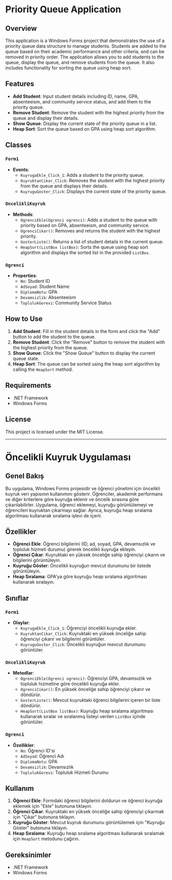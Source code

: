 
# Priority Queue Application

## Overview

This application is a Windows Forms project that demonstrates the use of a priority queue data structure to manage students. Students are added to the queue based on their academic performance and other criteria, and can be removed in priority order. The application allows you to add students to the queue, display the queue, and remove students from the queue. It also includes functionality for sorting the queue using heap sort.

## Features

- **Add Student**: Input student details including ID, name, GPA, absenteeism, and community service status, and add them to the priority queue.
- **Remove Student**: Remove the student with the highest priority from the queue and display their details.
- **Show Queue**: Display the current state of the priority queue in a list.
- **Heap Sort**: Sort the queue based on GPA using heap sort algorithm.

## Classes

### `Form1`

- **Events**:
  - `KuyrugaEkle_Click_1`: Adds a student to the priority queue.
  - `KuyruktanCikar_Click`: Removes the student with the highest priority from the queue and displays their details.
  - `KuyruguGoster_Click`: Displays the current state of the priority queue.

### `OncelikliKuyruk`

- **Methods**:
  - `OgrenciEkle(Ogrenci ogrenci)`: Adds a student to the queue with priority based on GPA, absenteeism, and community service.
  - `OgrenciCikar()`: Removes and returns the student with the highest priority.
  - `GosterListe()`: Returns a list of student details in the current queue.
  - `HeapSort(ListBox listBox)`: Sorts the queue using heap sort algorithm and displays the sorted list in the provided `ListBox`.

### `Ogrenci`

- **Properties**:
  - `No`: Student ID
  - `AdSoyad`: Student Name
  - `DiplomaNotu`: GPA
  - `Devamsizlik`: Absenteeism
  - `ToplulukGorevi`: Community Service Status

## How to Use

1. **Add Student**: Fill in the student details in the form and click the "Add" button to add the student to the queue.
2. **Remove Student**: Click the "Remove" button to remove the student with the highest priority from the queue.
3. **Show Queue**: Click the "Show Queue" button to display the current queue state.
4. **Heap Sort**: The queue can be sorted using the heap sort algorithm by calling the `HeapSort` method.

## Requirements

- .NET Framework
- Windows Forms

## License

This project is licensed under the MIT License.

---

# Öncelikli Kuyruk Uygulaması

## Genel Bakış

Bu uygulama, Windows Forms projesidir ve öğrenci yönetimi için öncelikli kuyruk veri yapısının kullanımını gösterir. Öğrenciler, akademik performans ve diğer kriterlere göre kuyruğa eklenir ve öncelik sırasına göre çıkarılabilirler. Uygulama, öğrenci eklemeyi, kuyruğu görüntülemeyi ve öğrencileri kuyruktan çıkarmayı sağlar. Ayrıca, kuyruğu heap sıralama algoritması kullanarak sıralama işlevi de içerir.

## Özellikler

- **Öğrenci Ekle**: Öğrenci bilgilerini (ID, ad, soyad, GPA, devamsızlık ve topluluk hizmeti durumu) girerek öncelikli kuyruğa ekleyin.
- **Öğrenci Çıkar**: Kuyruktaki en yüksek önceliğe sahip öğrenciyi çıkarın ve bilgilerini görüntüleyin.
- **Kuyruğu Göster**: Öncelikli kuyruğun mevcut durumunu bir listede görüntüleyin.
- **Heap Sıralama**: GPA'ya göre kuyruğu heap sıralama algoritması kullanarak sıralayın.

## Sınıflar

### `Form1`

- **Olaylar**:
  - `KuyrugaEkle_Click_1`: Öğrenciyi öncelikli kuyruğa ekler.
  - `KuyruktanCikar_Click`: Kuyruktaki en yüksek önceliğe sahip öğrenciyi çıkarır ve bilgilerini görüntüler.
  - `KuyruguGoster_Click`: Öncelikli kuyruğun mevcut durumunu görüntüler.

### `OncelikliKuyruk`

- **Metodlar**:
  - `OgrenciEkle(Ogrenci ogrenci)`: Öğrenciyi GPA, devamsızlık ve topluluk hizmetine göre öncelikli kuyruğa ekler.
  - `OgrenciCikar()`: En yüksek önceliğe sahip öğrenciyi çıkarır ve döndürür.
  - `GosterListe()`: Mevcut kuyruktaki öğrenci bilgilerini içeren bir liste döndürür.
  - `HeapSort(ListBox listBox)`: Kuyruğu heap sıralama algoritması kullanarak sıralar ve sıralanmış listeyi verilen `ListBox` içinde görüntüler.

### `Ogrenci`

- **Özellikler**:
  - `No`: Öğrenci ID'si
  - `AdSoyad`: Öğrenci Adı
  - `DiplomaNotu`: GPA
  - `Devamsizlik`: Devamsızlık
  - `ToplulukGorevi`: Topluluk Hizmeti Durumu

## Kullanım

1. **Öğrenci Ekle**: Formdaki öğrenci bilgilerini doldurun ve öğrenci kuyruğa eklemek için "Ekle" butonuna tıklayın.
2. **Öğrenci Çıkar**: Kuyruktaki en yüksek önceliğe sahip öğrenciyi çıkarmak için "Çıkar" butonuna tıklayın.
3. **Kuyruğu Göster**: Mevcut kuyruk durumunu görüntülemek için "Kuyruğu Göster" butonuna tıklayın.
4. **Heap Sıralama**: Kuyruğu heap sıralama algoritması kullanarak sıralamak için `HeapSort` metodunu çağırın.

## Gereksinimler

- .NET Framework
- Windows Forms
